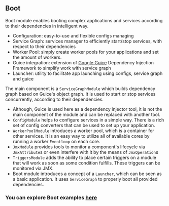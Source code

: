 ## Boot

Boot module enables booting complex applications and services according to their dependencies in intelligent way.

* Configuration: easy-to-use and flexible configs managing
* Service Graph: services manager to efficiently start/stop services, with respect to their dependencies
* Worker Pool: simply create worker pools for your applications and set the amount of workers.
* Guice integration: extension of [Google Guice](https://github.com/google/guice) Dependency Injection Framework to 
simplify work with service graph
* Launcher: utility to facilitate app launching using configs, service graph and guice

The main component is a `ServiceGraphModule` which builds dependency graph based on Guice's object graph. It is used to 
start or stop services concurrently, according to their dependencies. 

* Although, Guice is used here as a dependency injector tool, it is not the main component of the module and can be 
replaced with another tool.
* `ConfigModule` helps to configure services in a simple way. There is a rich set of config converters that can be used 
to set up your application.
* `WorkerPoolModule` introduces a worker pool, which is a container for other services. It is an easy way to utilize all 
of available cores by running a worker `Eventloop` on each core.
* `JmxModule` provides tools to monitor a component's lifecycle via `JmxAttribute`s or even interfere with it by the 
means of `JmxOperation`s
* `TriggersModule` adds the ability to place certain triggers on a module that will work as soon as some condition 
fulfills. These triggers can be monitored via JMX.
* Boot module introduces a concept of a `Launcher`, which can be seen as a basic application. It uses `ServiceGraph` to 
properly boot all provided dependencies.

### You can explore Boot examples [here](https://github.com/softindex/datakernel/blob/master/examples/boot)